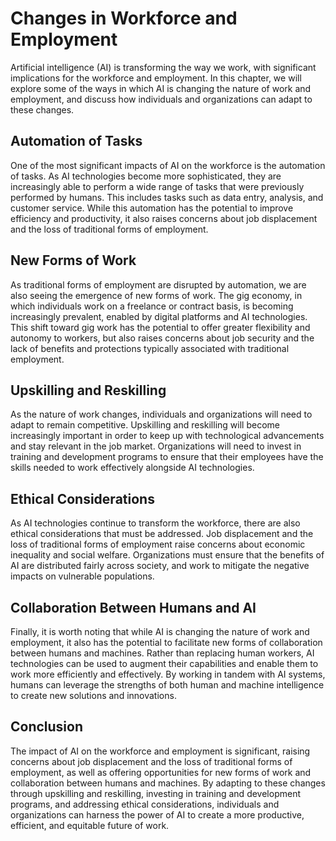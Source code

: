 Changes in Workforce and Employment
=======================================================================

Artificial intelligence (AI) is transforming the way we work, with significant implications for the workforce and employment. In this chapter, we will explore some of the ways in which AI is changing the nature of work and employment, and discuss how individuals and organizations can adapt to these changes.

Automation of Tasks
-------------------

One of the most significant impacts of AI on the workforce is the automation of tasks. As AI technologies become more sophisticated, they are increasingly able to perform a wide range of tasks that were previously performed by humans. This includes tasks such as data entry, analysis, and customer service. While this automation has the potential to improve efficiency and productivity, it also raises concerns about job displacement and the loss of traditional forms of employment.

New Forms of Work
-----------------

As traditional forms of employment are disrupted by automation, we are also seeing the emergence of new forms of work. The gig economy, in which individuals work on a freelance or contract basis, is becoming increasingly prevalent, enabled by digital platforms and AI technologies. This shift toward gig work has the potential to offer greater flexibility and autonomy to workers, but also raises concerns about job security and the lack of benefits and protections typically associated with traditional employment.

Upskilling and Reskilling
-------------------------

As the nature of work changes, individuals and organizations will need to adapt to remain competitive. Upskilling and reskilling will become increasingly important in order to keep up with technological advancements and stay relevant in the job market. Organizations will need to invest in training and development programs to ensure that their employees have the skills needed to work effectively alongside AI technologies.

Ethical Considerations
----------------------

As AI technologies continue to transform the workforce, there are also ethical considerations that must be addressed. Job displacement and the loss of traditional forms of employment raise concerns about economic inequality and social welfare. Organizations must ensure that the benefits of AI are distributed fairly across society, and work to mitigate the negative impacts on vulnerable populations.

Collaboration Between Humans and AI
-----------------------------------

Finally, it is worth noting that while AI is changing the nature of work and employment, it also has the potential to facilitate new forms of collaboration between humans and machines. Rather than replacing human workers, AI technologies can be used to augment their capabilities and enable them to work more efficiently and effectively. By working in tandem with AI systems, humans can leverage the strengths of both human and machine intelligence to create new solutions and innovations.

Conclusion
----------

The impact of AI on the workforce and employment is significant, raising concerns about job displacement and the loss of traditional forms of employment, as well as offering opportunities for new forms of work and collaboration between humans and machines. By adapting to these changes through upskilling and reskilling, investing in training and development programs, and addressing ethical considerations, individuals and organizations can harness the power of AI to create a more productive, efficient, and equitable future of work.
